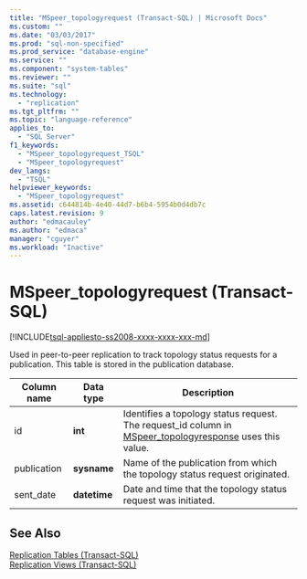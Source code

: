 ```yaml
---
title: "MSpeer_topologyrequest (Transact-SQL) | Microsoft Docs"
ms.custom: ""
ms.date: "03/03/2017"
ms.prod: "sql-non-specified"
ms.prod_service: "database-engine"
ms.service: ""
ms.component: "system-tables"
ms.reviewer: ""
ms.suite: "sql"
ms.technology: 
  - "replication"
ms.tgt_pltfrm: ""
ms.topic: "language-reference"
applies_to: 
  - "SQL Server"
f1_keywords: 
  - "MSpeer_topologyrequest_TSQL"
  - "MSpeer_topologyrequest"
dev_langs: 
  - "TSQL"
helpviewer_keywords: 
  - "MSpeer_topologyrequest"
ms.assetid: c644814b-4e40-44d7-b6b4-5954b0d4db7c
caps.latest.revision: 9
author: "edmacauley"
ms.author: "edmaca"
manager: "cguyer"
ms.workload: "Inactive"
---
```

# MSpeer_topologyrequest (Transact-SQL)
[!INCLUDE[tsql-appliesto-ss2008-xxxx-xxxx-xxx-md](../../includes/tsql-appliesto-ss2008-xxxx-xxxx-xxx-md.md)]

  Used in peer-to-peer replication to track topology status requests for a publication. This table is stored in the publication database.  
  
|Column name|Data type|Description|  
|-----------------|---------------|-----------------|  
|id|**int**|Identifies a topology status request. The request_id column in [MSpeer_topologyresponse](../../relational-databases/system-tables/mspeer-topologyresponse-transact-sql.md) uses this value.|  
|publication|**sysname**|Name of the publication from which the topology status request originated.|  
|sent_date|**datetime**|Date and time that the topology status request was initiated.|  
  
## See Also  
 [Replication Tables &#40;Transact-SQL&#41;](../../relational-databases/system-tables/replication-tables-transact-sql.md)   
 [Replication Views &#40;Transact-SQL&#41;](../../relational-databases/system-views/replication-views-transact-sql.md)  
  
  
